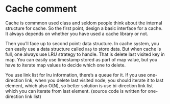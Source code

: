 # Cache comment

Cache is commmon used class and seldom people think about the internal structure for cache. So the first point, design a basic interface for a cache. It always depends on whether you have used a cache library or not.

Then you’ll face up to second point: data structure. In cache system, you can easily use a data structure called `map` to store data. But when cache is full, one always use LRU strategy to handle. That is delete last visited key in map. You can easily use timestamp stored as part of map value, but you have to iterate map values to decide which one to delete. 

You use link list for lru information, there’s a queue for it. If you use one-direction link, when you delete last visited node, you should iterate it to last element, which also O(N), so better solution is use bi-direction link list which you can iterate from last element. (source code is written for one-direction link list)  
